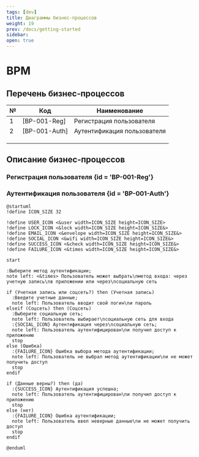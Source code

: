 ```yaml
---
tags: [dev]
title: Диаграммы бизнес-процессов
weight: 19
prev: /docs/getting-started
sidebar:
open: true
---
```


# BPM

## Перечень бизнес-процессов

| № | Код           | Наименование                |
|---|---------------|-----------------------------|
| 1 | [BP-001-Reg]  | Регистрация пользователя    |
| 2 | [BP-001-Auth] | Аутентификация пользователя |
|   |               |                             |
|   |               |                             |
|   |               |                             |


## Описание бизнес-процессов

### Регистрация пользователя {id = 'BP-001-Reg'}



### Аутентификация пользователя {id = 'BP-001-Auth'}

```plantuml
@startuml
!define ICON_SIZE 32

!define USER_ICON <&user width=ICON_SIZE height=ICON_SIZE>
!define LOCK_ICON <&lock width=ICON_SIZE height=ICON_SIZE&>
!define EMAIL_ICON <&envelope width=ICON_SIZE height=ICON_SIZE&>
!define SOCIAL_ICON <&wifi width=ICON_SIZE height=ICON_SIZE&>
!define SUCCESS_ICON <&check width=ICON_SIZE height=ICON_SIZE&>
!define FAILURE_ICON <&times width=ICON_SIZE height=ICON_SIZE&>

start

:Выберите метод аутентификации;
note left: <&times> Пользователь может выбрать\nметод входа: через учетную запись\nв приложении или через\nсоциальную сеть

if (Учетная запись или соцсеть?) then (Учетная запись)
  :Введите учетные данные;
  note left: Пользователь вводит свой логин\nи пароль
elseif (Соцсеть) then (Соцсеть)
  :Выберите социальную сеть;
  note left: Пользователь выбирает\nсоциальную сеть для входа
  :{SOCIAL_ICON} Аутентификация через\nсоциальную сеть;
  note left: Пользователь аутентифицирован\nи получил доступ к приложению
  stop
else (Ошибка)
  :{FAILURE_ICON} Ошибка выбора метода аутентификации;
  note left: Пользователь не выбрал метод аутентификации\nи не может получить доступ
  stop
endif

if (Данные верны?) then (да)
  :{SUCCESS_ICON} Аутентификация успешна;
  note left: Пользователь аутентифицирован\nи получил доступ к приложению
  stop
else (нет)
  :{FAILURE_ICON} Ошибка аутентификации;
  note left: Пользователь ввел неверные данные\nи не может получить доступ
  stop
endif

@enduml
```
